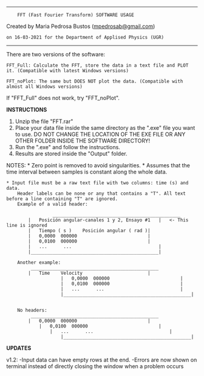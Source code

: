 **************************************************************************
        
		FFT (Fast Fourier Transform) SOFTWARE USAGE
		
		
Created by Maria Pedrosa Bustos (mpedrosab@gmail.com)

    on 16-03-2021 for the Department of Applised Physics (UGR)
	
**************************************************************************

There are two versions of the software:

	FFT_Full: Calculate the FFT, store the data in a text file and PLOT it. (Compatible with latest Windows versions) 
	
	FFT_noPlot: The same but DOES NOT plot the data. (Compatible with almost all Windows versions)
	
If "FFT_Full" does not work, try "FFT_noPlot".


**INSTRUCTIONS**

1. Unzip the file "FFT.rar"
2. Place your data file inside the same directory as the ".exe" file you want to use. 
	DO NOT CHANGE THE LOCATION OF THE EXE FILE OR ANY OTHER FOLDER INSIDE THE SOFTWARE DIRECTORY!
3. Run the ".exe" and follow the instructions.
4. Results are stored inside the "Output" folder.

NOTES:
    * Zero point is removed to avoid singularities.
    * Assumes that the time interval between samples is constant along the whole data.

	* Input file must be a raw text file with two columns: time (s) and data. 
		Header labels can be none or any that contains a "T". All text before a line containing "T" are ignored.
		Example of a valid header:
		
	                 _______________________________________________
			|   Posición angular-canales 1 y 2, Ensayo #1   |	<- This line is ignored
			|   Tiempo ( s )	Posición angular ( rad )|
			|   0,0000	000000                          |
			|   0,0100	000000                          |
			|   ...      ...                                |
			|_______________________________________________|	                                        
							
		Another example: 
			 _______________________________________________	
			|	Time	Velocity                        |	
                        |	0,0000	000000                          |
                        |	0,0100	000000                          |
                        |	...      ...                            |
                        |_______________________________________________|


		No headers:
			 _______________________________________________
			|	0,0000	000000                          |
		        |	0,0100	000000                          |
	                |	...      ...                            |
                        |_______________________________________________|
						
						
**UPDATES**

v1.2:
	-Input data can have empty rows at the end.
	-Errors are now shown on terminal instead of directly closing the window when a problem occurs
	
